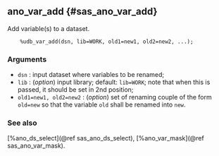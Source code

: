 ## ano_var_add {#sas_ano_var_add}
Add variable(s) to a dataset.

~~~sas
	%udb_var_add(dsn, lib=WORK, old1=new1, old2=new2, ...);
~~~

### Arguments
* `dsn` : input dataset where variables to be renamed;
* `lib` : (_option_) input library; default: `lib=WORK`; note that when this is passed,
	it should be set in 2nd position;
* `old1=new1, old2=new2` : (_option_) set of renaming couple of the form `old=new` so that
	the variable `old` shall be renamed into `new`.

### See also
[%ano_ds_select](@ref sas_ano_ds_select), [%ano_var_mask](@ref sas_ano_var_mask).
